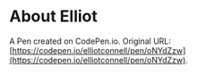# About Elliot

A Pen created on CodePen.io. Original URL: [https://codepen.io/elliotconnell/pen/oNYdZzw](https://codepen.io/elliotconnell/pen/oNYdZzw).



